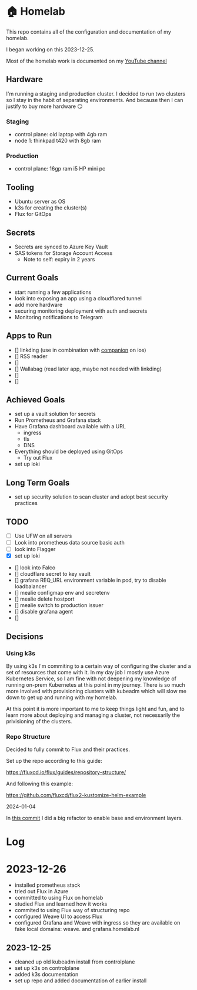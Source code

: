 # 🏠 Homelab

This repo contains all of the configuration and documentation of my homelab.

I began working on this 2023-12-25.

Most of the homelab work is documented on my [YouTube channel](https://www.youtube.com/channel/UCDAck-gFPTrgTx_qp59-bQA)

## Hardware

I'm running a staging and production cluster. I decided to run two clusters so I stay in the habit of separating environments. And because then I can justify to buy more hardware 😏

### Staging

* control plane: old laptop with 4gb ram
* node 1: thinkpad t420 with 8gb ram


### Production

* control plane: 16gp ram i5 HP mini pc

## Tooling

* Ubuntu server as OS
* k3s for creating the cluster(s)
* Flux for GitOps

## Secrets

* Secrets are synced to Azure Key Vault
* SAS tokens for Storage Account Access
  * Note to self: expiry in 2 years


## Current Goals

* start running a few applications
* look into exposing an app using a cloudflared tunnel
* add more hardware
* securing monitoring deployment with auth and secrets
* Monitoring notifications to Telegram

## Apps to Run

* [] linkding (use in combination with [companion](https://github.com/acez/bookmark-companion) on ios)
* [] RSS reader
* [] 
* [] Wallabag (read later app, maybe not needed with linkding)
* [] 
* [] 

## Achieved Goals

* set up a vault solution for secrets
* Run Prometheus and Grafana stack
* Have Grafana dashboard available with a URL
  * ingress
  * tls
  * DNS
* Everything should be deployed using GitOps
  * Try out Flux
* set up loki

## Long Term Goals

* set up security solution to scan cluster and adopt best security practices

## TODO

* [ ] Use UFW on all servers
* [ ] Look into prometheus data source basic auth
* [ ] look into Flagger
* [x] set up loki
* [] look into Falco
* [] cloudflare secret to key vault
* [] grafana REQ_URL environment variable in pod, try to disable loadbalancer
* [] mealie configmap env and secretenv
* [] mealie delete hostport
* [] mealie switch to production issuer
* [] disable grafana agent
* [] 

## Decisions

### Using k3s

By using k3s I'm commiting to a certain way of configuring the cluster and a set of resources that come with it. In my day job I mostly use Azure Kubernetes Service, so I am fine with not deepening my knowledge of running on-prem Kubernetes at this point in my journey. There is so much more involved with provisioning clusters with kubeadm which will slow me down to get up and running with my homelab.

At this point it is more important to me to keep things light and fun, and to learn more about deploying and managing a cluster, not necessarily the privisioning of the clusters.

### Repo Structure

Decided to fully commit to Flux and their practices.

Set up the repo according to this guide:

https://fluxcd.io/flux/guides/repository-structure/

And following this example:

https://github.com/fluxcd/flux2-kustomize-helm-example


2024-01-04

In [this commit](https://github.com/mischavandenburg/homelab/commit/3a65ae4707b633929f89cdc09490595ccfb9470b) I did a big refactor to enable base and environment layers.

# Log

# 2023-12-26

* installed prometheus stack
* tried out Flux in Azure
* committed to using Flux on homelab
* studied Flux and learned how it works
* commited to using Flux way of structuring repo
* configured Weave UI to access Flux
* configured Grafana and Weave with ingress so they are available on fake local domains: weave. and grafana.homelab.nl


## 2023-12-25

* cleaned up old kubeadm install from controlplane
* set up k3s on controlplane
* added k3s documentation
* set up repo and added documentation of earlier install
